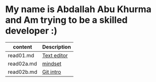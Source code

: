 # My name is Abdallah Abu Khurma and Am trying to be a skilled developer :)


| content      | Description      |
| -----------  | -----------      |
| read01.md    | [Text editor](https://github.com/AbdallahAbuKhurma/Reading-Notes/blob/main/read01.md) |
| read02a.md    | [mindset](https://github.com/AbdallahAbuKhurma/Reading-Notes/blob/main/read02a.md)          |
| read02b.md   | [Git intro](https://github.com/AbdallahAbuKhurma/Reading-Notes/blob/main/read02b.md)       |
